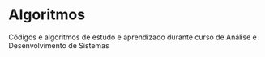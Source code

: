 # Algoritmos
Códigos e algoritmos de estudo e aprendizado durante curso de Análise e Desenvolvimento de Sistemas 
